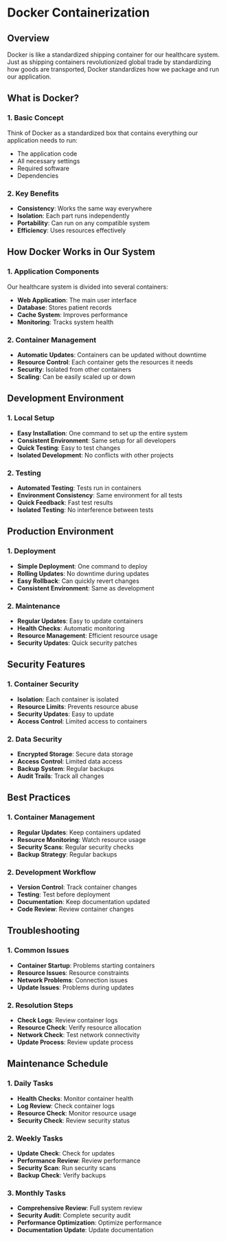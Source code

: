 # Docker Containerization

## Overview
Docker is like a standardized shipping container for our healthcare system. Just as shipping containers revolutionized global trade by standardizing how goods are transported, Docker standardizes how we package and run our application.

<div style="page-break-after: always;"></div>

## What is Docker?

### 1. Basic Concept
Think of Docker as a standardized box that contains everything our application needs to run:
- The application code
- All necessary settings
- Required software
- Dependencies

### 2. Key Benefits
- **Consistency**: Works the same way everywhere
- **Isolation**: Each part runs independently
- **Portability**: Can run on any compatible system
- **Efficiency**: Uses resources effectively

<div style="page-break-after: always;"></div>

## How Docker Works in Our System

### 1. Application Components
Our healthcare system is divided into several containers:
- **Web Application**: The main user interface
- **Database**: Stores patient records
- **Cache System**: Improves performance
- **Monitoring**: Tracks system health

### 2. Container Management
- **Automatic Updates**: Containers can be updated without downtime
- **Resource Control**: Each container gets the resources it needs
- **Security**: Isolated from other containers
- **Scaling**: Can be easily scaled up or down

<div style="page-break-after: always;"></div>

## Development Environment

### 1. Local Setup
- **Easy Installation**: One command to set up the entire system
- **Consistent Environment**: Same setup for all developers
- **Quick Testing**: Easy to test changes
- **Isolated Development**: No conflicts with other projects

### 2. Testing
- **Automated Testing**: Tests run in containers
- **Environment Consistency**: Same environment for all tests
- **Quick Feedback**: Fast test results
- **Isolated Testing**: No interference between tests

<div style="page-break-after: always;"></div>

## Production Environment

### 1. Deployment
- **Simple Deployment**: One command to deploy
- **Rolling Updates**: No downtime during updates
- **Easy Rollback**: Can quickly revert changes
- **Consistent Environment**: Same as development

### 2. Maintenance
- **Regular Updates**: Easy to update containers
- **Health Checks**: Automatic monitoring
- **Resource Management**: Efficient resource usage
- **Security Updates**: Quick security patches

<div style="page-break-after: always;"></div>

## Security Features

### 1. Container Security
- **Isolation**: Each container is isolated
- **Resource Limits**: Prevents resource abuse
- **Security Updates**: Easy to update
- **Access Control**: Limited access to containers

### 2. Data Security
- **Encrypted Storage**: Secure data storage
- **Access Control**: Limited data access
- **Backup System**: Regular backups
- **Audit Trails**: Track all changes

<div style="page-break-after: always;"></div>

## Best Practices

### 1. Container Management
- **Regular Updates**: Keep containers updated
- **Resource Monitoring**: Watch resource usage
- **Security Scans**: Regular security checks
- **Backup Strategy**: Regular backups

### 2. Development Workflow
- **Version Control**: Track container changes
- **Testing**: Test before deployment
- **Documentation**: Keep documentation updated
- **Code Review**: Review container changes

<div style="page-break-after: always;"></div>

## Troubleshooting

### 1. Common Issues
- **Container Startup**: Problems starting containers
- **Resource Issues**: Resource constraints
- **Network Problems**: Connection issues
- **Update Issues**: Problems during updates

### 2. Resolution Steps
- **Check Logs**: Review container logs
- **Resource Check**: Verify resource allocation
- **Network Check**: Test network connectivity
- **Update Process**: Review update process

<div style="page-break-after: always;"></div>

## Maintenance Schedule

### 1. Daily Tasks
- **Health Checks**: Monitor container health
- **Log Review**: Check container logs
- **Resource Check**: Monitor resource usage
- **Security Check**: Review security status

### 2. Weekly Tasks
- **Update Check**: Check for updates
- **Performance Review**: Review performance
- **Security Scan**: Run security scans
- **Backup Check**: Verify backups

### 3. Monthly Tasks
- **Comprehensive Review**: Full system review
- **Security Audit**: Complete security audit
- **Performance Optimization**: Optimize performance
- **Documentation Update**: Update documentation